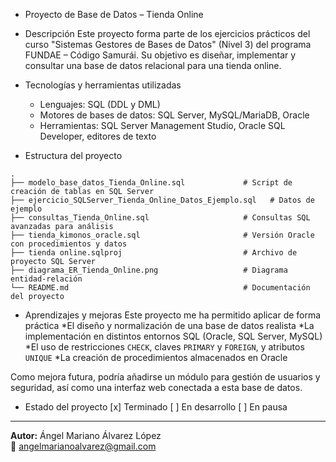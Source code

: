 + Proyecto de Base de Datos – Tienda Online

+ Descripción
Este proyecto forma parte de los ejercicios prácticos del curso "Sistemas Gestores de Bases de Datos" (Nivel 3) del programa FUNDAE – Código Samurái. Su objetivo es diseñar, implementar y consultar una base de datos relacional para una tienda online.

+ Tecnologías y herramientas utilizadas
  * Lenguajes: SQL (DDL y DML)
  * Motores de bases de datos: SQL Server, MySQL/MariaDB, Oracle
  * Herramientas: SQL Server Management Studio, Oracle SQL Developer, editores de texto

+ Estructura del proyecto
```
.
├── modelo_base_datos_Tienda_Online.sql             # Script de creación de tablas en SQL Server
├── ejercicio_SQLServer_Tienda_Online_Datos_Ejemplo.sql   # Datos de ejemplo
├── consultas_Tienda_Online.sql                     # Consultas SQL avanzadas para análisis
├── tienda_kimonos_oracle.sql                       # Versión Oracle con procedimientos y datos
├── tienda online.sqlproj                           # Archivo de proyecto SQL Server
├── diagrama_ER_Tienda_Online.png                   # Diagrama entidad-relación
└── README.md                                       # Documentación del proyecto
```

+ Aprendizajes y mejoras
Este proyecto me ha permitido aplicar de forma práctica
  *El diseño y normalización de una base de datos realista
  *La implementación en distintos entornos SQL (Oracle, SQL Server, MySQL)
  *El uso de restricciones `CHECK`, claves `PRIMARY` y `FOREIGN`, y atributos `UNIQUE`
  *La creación de procedimientos almacenados en Oracle

Como mejora futura, podría añadirse un módulo para gestión de usuarios y seguridad, así como una interfaz web conectada a esta base de datos.

+ Estado del proyecto
 [x] Terminado
 [ ] En desarrollo
 [ ] En pausa

---

**Autor:** Ángel Mariano Álvarez López  
📧 angelmarianoalvarez@gmail.com


